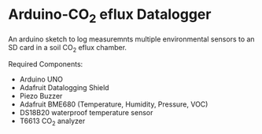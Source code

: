 # Arduino-CO<sub>2</sub> eflux Datalogger
An arduino sketch to log measuremnts multiple environmental sensors to an SD card in a soil CO<sub>2</sub> eflux chamber. 

Required Components:
- Arduino UNO
- Adafruit Datalogging Shield 
- Piezo Buzzer
- Adafruit BME680 (Temperature, Humidity, Pressure, VOC)
- DS18B20 waterproof temperature sensor
- T6613 CO<sub>2</sub> analyzer  



